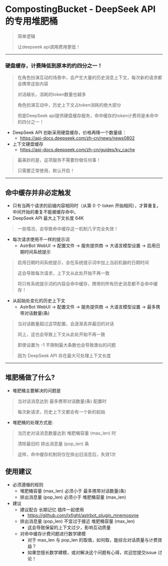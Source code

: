 #  CompostingBucket - DeepSeek API的专用堆肥桶

> 简单逻辑
>
> 让deepseek api调用费用更低！
---
### 硬盘缓存，计费降低到原本的约四分之一！
 
> 在角色扮演互动的场景中，会产生大量的历史消息上下文，每次新的请求都会携带这些内容
>
> 对话越长，消耗的token数量也越多
> 
> 角色扮演互动中，历史上下文占token消耗的绝大部分
> 
> 但是DeepSeek api提供硬盘缓存服务，命中缓存的token计费将是未命中的四分之一！

 - DeepSeek API 创新采用硬盘缓存，价格再降一个数量级：
   - https://api-docs.deepseek.com/zh-cn/news/news0802
 - 上下文硬盘缓存
   - https://api-docs.deepseek.com/zh-cn/guides/kv_cache
 
> 最美妙的是，这项服务不需要你做任何事！
> 
> 只需要正常使用，默认开启！
---

## 命中缓存并非必定触发
 - 只有当两个请求的前缀内容相同时（从第 0 个 token 开始相同），才算重复。中间开始的重复不能被缓存命中。
 - DeepSeek API 最大上下文长度 64K
> 一些情况，会导致命中缓存这一机制几乎完全失效！
 - 每次请求使用不一样的提示词
   - AstrBot WebUI -> 配置文件 -> 服务提供商 -> 大语言模型设置 -> 启用日期时间系统提示
> 启用日期时间系统提示，会在系统提示词中加上当前机器的日期时间
> 
> 这会导致每次请求，上下文从此处开始不再一致
> 
> 将只有系统提示词的内容会命中缓存，携带的所有历史消息都不会命中缓存！
 - 从起始处变化的历史上下文
   - AstrBot WebUI -> 配置文件 -> 服务提供商 -> 大语言模型设置 -> 最多携带对话数量(条)
> 当对话数量超过这项配置，会逐渐丢弃最旧的对话
> 
> 同上，这也会导致上下文从此处开始不再一致
> 
> 即使设置为 -1 不限制最大条数也会导致类似的问题
> 
> 因为 DeepSeek API 存在最大可处理上下文长度
---

## 堆肥桶做了什么?
 - 堆肥桶主要解决的问题是
> 当对话消息达到 最多携带对话数量(条) 配置时
>
> 每次新请求，历史上下文都会有一个新的起始
    
 - 堆肥桶的处理方式是:
> 当历史对话消息数量达到 堆肥桶容量 (max_len)  时 
>
> 清除最旧的 排出消息量 (pop_len) 条
>
> 这样，命中缓存机制将仅在排出旧消息后，失效1次

## 使用建议
 - 必须遵循的规则
   - 堆肥桶容量 (max_len) 必须小于 最多携带对话数量(条)
   - 排出消息量 (pop_len) 必须小于 堆肥桶容量 (max_len)
 - 建议
   - 建议配合 长期记忆 插件一起使用
     - https://github.com/lxfight/astrbot_plugin_mnemosyne
   - 排出消息量 (pop_len) 不宜过于接近 堆肥桶容量 (max_len) 
     - 这会导致保留的上下文过少，影响互动质量
   - 对命中缓存计费问题进行数学建模
     - 对于 max_len 与 pop_len 的取值，如何取，能综合对话质量与计费效益？
     - 如果您擅长数学建模，或对解决这个问题有心得，欢迎您提交issue 讨论！